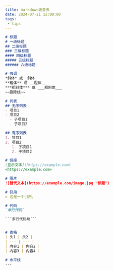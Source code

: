 ```yaml
---
title: markdown速查表
date: 2024-07-21 12:00:00
tags: 
 - tips
---
```

```markdown
# 标题
# 一级标题
## 二级标题
### 三级标题
#### 四级标题
##### 五级标题
###### 六级标题

# 强调
*斜体* 或 _斜体_
**粗体** 或 __粗体__
***粗斜体*** 或 ___粗斜体___
~~删除线~~

# 列表
## 无序列表
- 项目1
- 项目2
  - 子项目1
  - 子项目2

## 有序列表
1. 项目1
2. 项目2
   1. 子项目1
   2. 子项目2

# 链接
[显示文本](https://example.com)
<https://example.com>

# 图片
![替代文本](https://example.com/image.jpg "标题")

# 引用
> 这是一个引用。

# 代码
`单行代码`

```多行代码块``` 


# 表格
| 头1 | 头2 |
| --- | --- |
| 内容1 | 内容2 |
| 内容3 | 内容4 |

# 水平线
---
```
